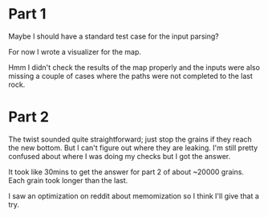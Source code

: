 # Part 1

Maybe I should have a standard test case for the input parsing?

For now I wrote a visualizer for the map.

Hmm I didn't check the results of the map properly and the inputs were also missing a couple of cases where the paths were not completed to the last rock.

# Part 2

The twist sounded quite straightforward; just stop the grains if they reach the new bottom.
But I can't figure out where they are leaking.
I'm still pretty confused about where I was doing my checks but I got the answer.

It took like 30mins to get the answer for part 2 of about ~20000 grains.
Each grain took longer than the last.

I saw an optimization on reddit about memomization so I think I'll give that a try.